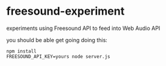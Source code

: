 # freesound-experiment
experiments using Freesound API to feed into Web Audio API

you should be able get going doing this:

```
npm install
FREESOUND_API_KEY=yours node server.js
```
